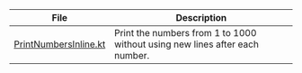 | File                                           | Description                                                                 |
|------------------------------------------------|-----------------------------------------------------------------------------|
| [PrintNumbersInline.kt](PrintNumbersInline.kt) | Print the numbers from 1 to 1000 without using new lines after each number. |           